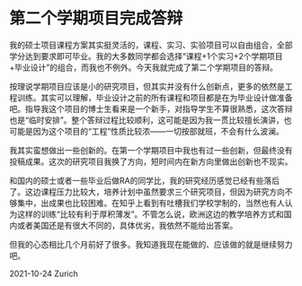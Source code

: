 # 第二个学期项目完成答辩

我的硕士项目课程方案其实挺灵活的，课程、实习、实验项目可以自由组合，全部学分达到要求即可毕业。我的大多数同学都会选择“课程+1个实习+2个学期项目+毕业设计”的组合，而我也不例外。今天我就完成了第二个学期项目的答辩。

按理说学期项目应该是小的研究项目，但其实并没有什么创新点，更多的依然是工程训练。其实可以理解，毕业设计之前的所有课程和项目都是在为毕业设计做准备吧。指导我这个项目的博士生看来是一个新手，对指导学生不算很熟悉，这次答辩也是“临时安排”。整个答辩过程比较顺利，这可能是因为我一贯比较擅长演讲，也可能是因为这个项目的“工程”性质比较浓——一切按部就班，不会有什么波澜。

我其实蛮想做出一些创新的。在第一个学期项目中我也有过一些创新，但最终没有投稿成果。这次的研究项目我换了方向，短时间内在新方向里做出创新也不现实。

和国内的硕士或者一些毕业后做RA的同学比，我的研究经历感觉已经有些落后了。这边课程压力比较大，培养计划中虽然要求三个研究项目，但因为研究方向不够集中，出成果也比较困难。在知乎上看到有吐槽我们学校学制的，当然也有人认为这样的训练“比较有利于厚积薄发”。不管怎么说，欧洲这边的教学培养方式和国内或者美国还是有很大不同的，具体优劣，我依然不能给出答案。

但我的心态相比几个月前好了很多。我知道我现在能做的、应该做的就是继续努力吧。

2021-10-24 Zurich


